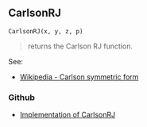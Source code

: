 ## CarlsonRJ

```
CarlsonRJ(x, y, z, p)
```

> returns the Carlson RJ function.

See:  
* [Wikipedia - Carlson symmetric form](https://en.wikipedia.org/wiki/Carlson_symmetric_form)  
 

### Github

* [Implementation of CarlsonRJ](https://github.com/axkr/symja_android_library/blob/master/symja_android_library/matheclipse-core/src/main/java/org/matheclipse/core/builtin/EllipticIntegrals.java#L344) 
